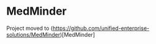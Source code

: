 MedMinder
=========

Project moved to (https://github.com/unified-enterprise-solutions/MedMinder)[MedMinder]
